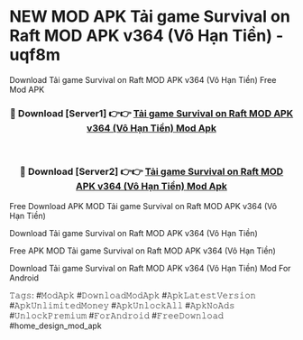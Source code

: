 # NEW MOD APK Tải game Survival on Raft MOD APK v364 (Vô Hạn Tiền) - uqf8m
Download Tải game Survival on Raft MOD APK v364 (Vô Hạn Tiền) Free Mod APK

<div align="center">
<h3>🔴 Download [Server1] 👉👉 <a href="https://apk-comot.site?title=Tải_game_Survival_on_Raft_MOD_APK_v364_(Vô_Hạn_Tiền)">Tải game Survival on Raft MOD APK v364 (Vô Hạn Tiền) Mod Apk</a></h3><br>

<h3>🔴 Download [Server2] 👉👉 <a href="https://apk-comot.site?title=Tải_game_Survival_on_Raft_MOD_APK_v364_(Vô_Hạn_Tiền)">Tải game Survival on Raft MOD APK v364 (Vô Hạn Tiền) Mod Apk</a></h3>
</div>


Free Download APK MOD Tải game Survival on Raft MOD APK v364 (Vô Hạn Tiền)

Download Tải game Survival on Raft MOD APK v364 (Vô Hạn Tiền) 

Free APK MOD Tải game Survival on Raft MOD APK v364 (Vô Hạn Tiền) 

Download Tải game Survival on Raft MOD APK v364 (Vô Hạn Tiền) Mod For Android

𝚃𝚊𝚐𝚜: #𝙼𝚘𝚍𝙰𝚙𝚔 #𝙳𝚘𝚠𝚗𝚕𝚘𝚊𝚍𝙼𝚘𝚍𝙰𝚙𝚔 #𝙰𝚙𝚔𝙻𝚊𝚝𝚎𝚜𝚝𝚅𝚎𝚛𝚜𝚒𝚘𝚗 #𝙰𝚙𝚔𝚄𝚗𝚕𝚒𝚖𝚒𝚝𝚎𝚍𝙼𝚘𝚗𝚎𝚢 #𝙰𝚙𝚔𝚄𝚗𝚕𝚘𝚌𝚔𝙰𝚕𝚕 #𝙰𝚙𝚔𝙽𝚘𝙰𝚍𝚜 #𝚄𝚗𝚕𝚘𝚌𝚔𝙿𝚛𝚎𝚖𝚒𝚞𝚖 #𝙵𝚘𝚛𝙰𝚗𝚍𝚛𝚘𝚒𝚍 #𝙵𝚛𝚎𝚎𝙳𝚘𝚠𝚗𝚕𝚘𝚊𝚍 #home_design_mod_apk